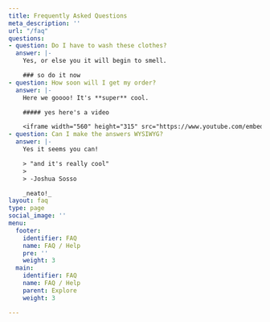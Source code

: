 ```yaml
---
title: Frequently Asked Questions
meta_description: ''
url: "/faq"
questions:
- question: Do I have to wash these clothes?
  answer: |-
    Yes, or else you it will begin to smell.

    ### so do it now
- question: How soon will I get my order?
  answer: |-
    Here we goooo! It's **super** cool.

    ##### yes here's a video

    <iframe width="560" height="315" src="https://www.youtube.com/embed/xeNb7v2ElAQ" frameborder="0" allow="autoplay; encrypted-media" allowfullscreen></iframe>
- question: Can I make the answers WYSIWYG?
  answer: |-
    Yes it seems you can!

    > "and it's really cool"
    >
    > -Joshua Sosso

    _neato!_
layout: faq
type: page
social_image: ''
menu:
  footer:
    identifier: FAQ
    name: FAQ / Help
    pre: ''
    weight: 3
  main:
    identifier: FAQ
    name: FAQ / Help
    parent: Explore
    weight: 3

---
```

